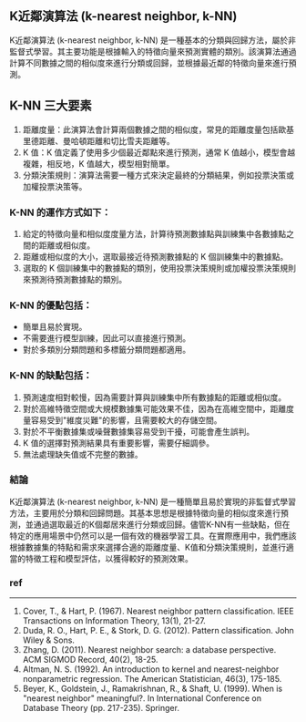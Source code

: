 ## K近鄰演算法 (k-nearest neighbor, k-NN)

K近鄰演算法 (k-nearest neighbor, k-NN) 是一種基本的分類與回歸方法，屬於非監督式學習。其主要功能是根據輸入的特徵向量來預測實體的類別。該演算法通過計算不同數據之間的相似度來進行分類或回歸，並根據最近鄰的特徵向量來進行預測。

## K-NN 三大要素

1. 距離度量：此演算法會計算兩個數據之間的相似度，常見的距離度量包括歐基里德距離、曼哈頓距離和切比雪夫距離等。
2. K 值：K 值定義了使用多少個最近鄰點來進行預測，通常 K 值越小，模型會越複雜，相反地，K 值越大，模型相對簡單。
3. 分類決策規則：演算法需要一種方式來決定最終的分類結果，例如投票決策或加權投票決策等。

### K-NN 的運作方式如下：

1. 給定的特徵向量和相似度度量方法，計算待預測數據點與訓練集中各數據點之間的距離或相似度。
2. 距離或相似度的大小，選取最接近待預測數據點的 K 個訓練集中的數據點。
3. 選取的 K 個訓練集中的數據點的類別，使用投票決策規則或加權投票決策規則來預測待預測數據點的類別。

### K-NN 的優點包括：

- 簡單且易於實現。
- 不需要進行模型訓練，因此可以直接進行預測。
- 對於多類別分類問題和多標籤分類問題都適用。

### K-NN 的缺點包括：

1. 預測速度相對較慢，因為需要計算與訓練集中所有數據點的距離或相似度。
2. 對於高維特徵空間或大規模數據集可能效果不佳，因為在高維空間中，距離度量容易受到"維度災難"的影響，且需要較大的存儲空間。
3. 對於不平衡數據集或噪聲數據集容易受到干擾，可能會產生誤判。
4. K 值的選擇對預測結果具有重要影響，需要仔細調參。
5. 無法處理缺失值或不完整的數據。

### 結論
K近鄰演算法 (k-nearest neighbor, k-NN) 是一種簡單且易於實現的非監督式學習方法，主要用於分類和回歸問題。其基本思想是根據特徵向量的相似度來進行預測，並通過選取最近的K個鄰居來進行分類或回歸。儘管K-NN有一些缺點，但在特定的應用場景中仍然可以是一個有效的機器學習工具。在實際應用中，我們應該根據數據集的特點和需求來選擇合適的距離度量、K值和分類決策規則，並進行適當的特徵工程和模型評估，以獲得較好的預測效果。

### ref
---
1. Cover, T., & Hart, P. (1967). Nearest neighbor pattern classification. IEEE Transactions on Information Theory, 13(1), 21-27.
2. Duda, R. O., Hart, P. E., & Stork, D. G. (2012). Pattern classification. John Wiley & Sons.
3. Zhang, D. (2011). Nearest neighbor search: a database perspective. ACM SIGMOD Record, 40(2), 18-25.
4. Altman, N. S. (1992). An introduction to kernel and nearest-neighbor nonparametric regression. The American Statistician, 46(3), 175-185.
5. Beyer, K., Goldstein, J., Ramakrishnan, R., & Shaft, U. (1999). When is "nearest neighbor" meaningful?. In International Conference on Database Theory (pp. 217-235). Springer.